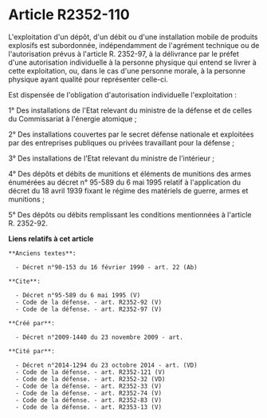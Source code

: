 # Article R2352-110

L'exploitation d'un dépôt, d'un débit ou d'une installation mobile de produits explosifs est subordonnée, indépendamment de
l'agrément technique ou de l'autorisation prévus à l'article R. 2352-97, à la délivrance par le préfet d'une autorisation
individuelle à la personne physique qui entend se livrer à cette exploitation, ou, dans le cas d'une personne morale, à la
personne physique ayant qualité pour représenter celle-ci. 

Est dispensée de l'obligation d'autorisation individuelle l'exploitation : 

1° Des installations de l'Etat relevant du ministre de la défense et de celles du Commissariat à l'énergie atomique ; 

2° Des installations couvertes par le secret défense nationale et exploitées par des entreprises publiques ou privées
travaillant pour la défense ; 

3° Des installations de l'Etat relevant du ministre de l'intérieur ; 

4° Des dépôts et débits de munitions et éléments de munitions des armes énumérées au décret n° 95-589 du 6 mai 1995 relatif à
l'application du décret du 18 avril 1939 fixant le régime des matériels de guerre, armes et munitions ; 

5° Des dépôts ou débits remplissant les conditions mentionnées à l'article R. 2352-92.

**Liens relatifs à cet article**

	**Anciens textes**:

	  - Décret n°90-153 du 16 février 1990 - art. 22 (Ab)

	**Cite**:

	  - Décret n°95-589 du 6 mai 1995 (V)
	  - Code de la défense. - art. R2352-92 (V)
	  - Code de la défense. - art. R2352-97 (V)

	**Créé par**:

	  - Décret n°2009-1440 du 23 novembre 2009 - art.

	**Cité par**:

	  - Décret n°2014-1294 du 23 octobre 2014 - art. (VD)
	  - Code de la défense. - art. R2352-121 (V)
	  - Code de la défense. - art. R2352-32 (VD)
	  - Code de la défense. - art. R2352-33 (V)
	  - Code de la défense. - art. R2352-74 (V)
	  - Code de la défense. - art. R2352-83 (V)
	  - Code de la défense. - art. R2353-13 (V)
